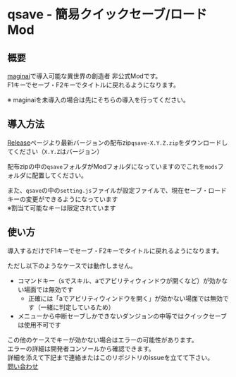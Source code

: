# qsave - 簡易クイックセーブ/ロードMod 
## 概要
[maginai](https://github.com/Spoonail-Iroiro/maginai)で導入可能な異世界の創造者 非公式Modです。  
F1キーでセーブ・F2キーでタイトルに戻れるようになります。

※ maginaiを未導入の場合は先にそちらの導入を行ってください。

## 導入方法
[Release](https://github.com/Spoonail-Iroiro/maginai-qsave/releases)ページより最新バージョンの配布zip`qsave-X.Y.Z.zip`をダウンロードしてください（`X.Y.Z`はバージョン）  

配布zipの中の`qsave`フォルダがModフォルダになっていますのでこれを`mods`フォルダに配置してください。  

また、`qsave`の中の`setting.js`ファイルが設定ファイルで、現在セーブ・ロードキーの変更ができるようになっています  
※割当て可能なキーは限定されています

## 使い方
導入するだけでF1キーでセーブ・F2キーでタイトルに戻れるようになります。

ただし以下のようなケースでは動作しません。

- コマンドキー（sでスキル、aでアビリティウィンドウが開くなど）が効かない場面では無効です
  - 正確には「aでアビリティウィンドウを開く」が効かない場面では無効です（一緒に判定しているため）
- メニューから中断セーブしかできないダンジョンの中等ではクイックセーブは使用不可です

この他のケースでキーが効かない場合はエラーの可能性があります。  
エラーの詳細は開発者コンソールから確認できます。  
詳細を添えて下記まで連絡またはこのリポジトリのissueを立てて下さい。  
[問い合わせ](https://github.com/Spoonail-Iroiro/maginai-qsave/blob/master/USAGE.md#%E3%81%9D%E3%82%8C%E3%81%A7%E3%82%82%E3%81%86%E3%81%BE%E3%81%8F%E3%81%84%E3%81%8B%E3%81%AA%E3%81%84%E3%81%A8%E3%81%8D%E3%81%AF)
